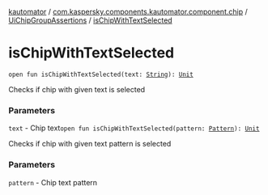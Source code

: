 [kautomator](../../index.md) / [com.kaspersky.components.kautomator.component.chip](../index.md) / [UiChipGroupAssertions](index.md) / [isChipWithTextSelected](./is-chip-with-text-selected.md)

# isChipWithTextSelected

`open fun isChipWithTextSelected(text: `[`String`](https://kotlinlang.org/api/latest/jvm/stdlib/kotlin/-string/index.html)`): `[`Unit`](https://kotlinlang.org/api/latest/jvm/stdlib/kotlin/-unit/index.html)

Checks if chip with given text is selected

### Parameters

`text` - Chip text`open fun isChipWithTextSelected(pattern: `[`Pattern`](https://docs.oracle.com/javase/6/docs/api/java/util/regex/Pattern.html)`): `[`Unit`](https://kotlinlang.org/api/latest/jvm/stdlib/kotlin/-unit/index.html)

Checks if chip with given text pattern is selected

### Parameters

`pattern` - Chip text pattern